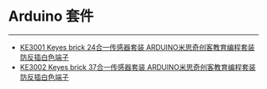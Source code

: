 # Arduino 套件
---

* [KE3001 Keyes brick 24合一传感器套装 ARDUINO米思奇创客教育编程套装 防反插白色端子](http://keyes-ke3001.readthedocs.io/)
* [KE3002 Keyes brick 37合一传感器套装 ARDUINO米思奇创客教育编程套装 防反插白色端子](http://keyes-ke3002.readthedocs.io/)



